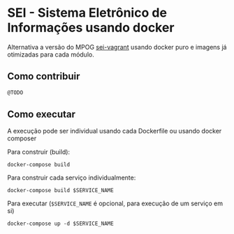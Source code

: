 # SEI - Sistema Eletrônico de Informações usando docker

Alternativa a versão do MPOG [sei-vagrant](https://softwarepublico.gov.br/gitlab/sei/sei-vagrant/tree/master) usando docker puro e imagens já otimizadas para cada módulo.

## Como contribuir

```diff
@TODO
```

## Como executar

A execução pode ser individual usando cada Dockerfile ou usando docker composer

Para construir (build):

```
docker-compose build
```

Para construir cada serviço individualmente:

```
docker-compose build $SERVICE_NAME
```

Para executar (`$SERVICE_NAME` é opcional, para execução de um serviço em si)

```
docker-compose up -d $SERVICE_NAME
```

